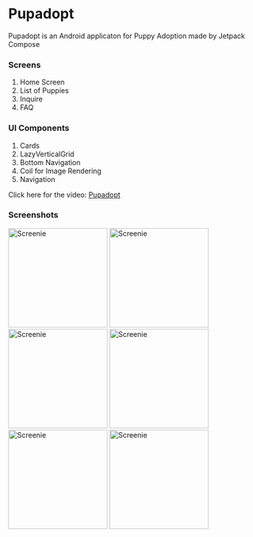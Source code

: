 # Pupadopt
Pupadopt is an Android applicaton for Puppy Adoption made by Jetpack Compose

### Screens
1. Home Screen
2. List of Puppies
3. Inquire
4. FAQ

### UI Components
1. Cards
2. LazyVerticalGrid
3. Bottom Navigation
4. Coil for Image Rendering
5. Navigation

Click here for the video: [Pupadopt](https://drive.google.com/file/d/1spxni3AI2mAnX8-8oTC0ribRtKQEJYde/view?usp=sharing)



### Screenshots
<img src="https://i.ibb.co/Pr7Bh8Y/Screenshot-20210227-172124-Puppydoption.jpg" width="200" title="Screenie">
<img src="https://i.ibb.co/mvHdQJ6/Screenshot-20210227-172132-Puppydoption.jpg" width="200" title="Screenie">
<img src="https://i.ibb.co/JrpPvR2/Screenshot-20210227-172137-Puppydoption.jpg" width="200" title="Screenie">
<img src="https://i.ibb.co/JrpPvR2/Screenshot-20210227-172137-Puppydoption.jpg" width="200" title="Screenie">
<img src="https://i.ibb.co/RCFf80F/Screenshot-20210227-172142-Puppydoption.jpg" width="200" title="Screenie">
<img src="https://i.ibb.co/1qG7zGq/Screenshot-20210227-172146-Puppydoption.jpg" width="200" title="Screenie">
